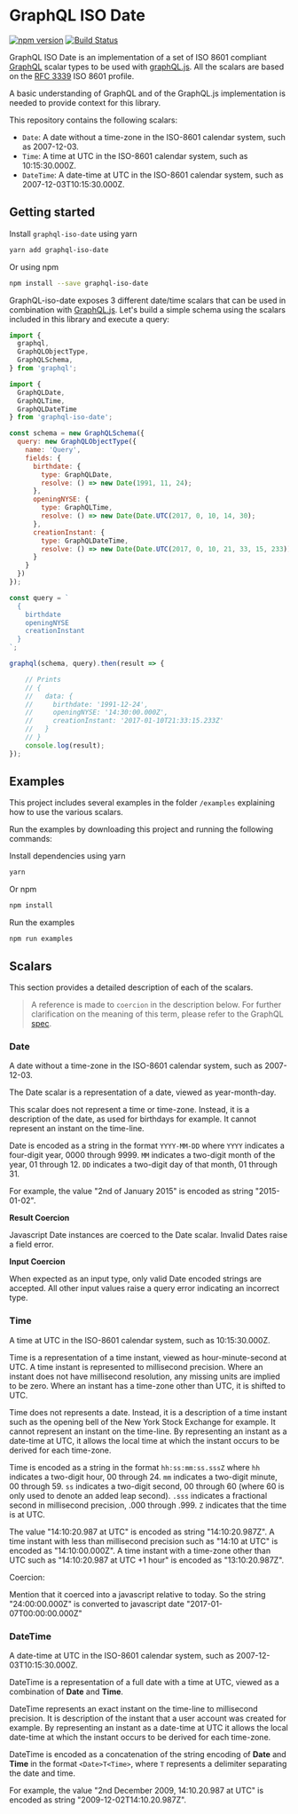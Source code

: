 # GraphQL ISO Date
[![npm version](https://badge.fury.io/js/graphql-iso-date.svg)](http://badge.fury.io/js/graphql-iso-date)
[![Build Status](https://travis-ci.org/excitement-engineer/graphql-iso-date.svg?branch=master)](https://travis-ci.org/excitement-engineer/graphql-iso-date)

GraphQL ISO Date is an implementation of a set of ISO 8601 compliant [GraphQL](https://facebook.github.io/graphql/) scalar types to be used with [graphQL.js](https://github.com/graphql/graphql-js). All the scalars are based on the [RFC 3339](https://tools.ietf.org/html/rfc3339) ISO 8601 profile.

A basic understanding of GraphQL and of the GraphQL.js implementation is needed to provide context for this library.

This repository contains the following scalars:

- `Date`: A date without a time-zone in the ISO-8601 calendar system, such as 2007-12-03.
- `Time`: A time at UTC in the ISO-8601 calendar system, such as 10:15:30.000Z.
- `DateTime`: A date-time at UTC in the ISO-8601 calendar system, such as 2007-12-03T10:15:30.000Z.

## Getting started

Install `graphql-iso-date` using yarn

```sh
yarn add graphql-iso-date
```

Or using npm

```sh
npm install --save graphql-iso-date
```

GraphQL-iso-date exposes 3 different date/time scalars that can be used in combination with [GraphQL.js](https://github.com/graphql/graphql-js). Let's build a simple schema using the scalars included in this library and execute a query:

```js
import {
  graphql,
  GraphQLObjectType,
  GraphQLSchema,
} from 'graphql';

import {
  GraphQLDate,
  GraphQLTime,
  GraphQLDateTime
} from 'graphql-iso-date';

const schema = new GraphQLSchema({
  query: new GraphQLObjectType({
    name: 'Query',
    fields: {
      birthdate: {
        type: GraphQLDate,
        resolve: () => new Date(1991, 11, 24);
      },
      openingNYSE: {
        type: GraphQLTime,
        resolve: () => new Date(Date.UTC(2017, 0, 10, 14, 30);
      },
      creationInstant: {
        type: GraphQLDateTime,
        resolve: () => new Date(Date.UTC(2017, 0, 10, 21, 33, 15, 233));
      }
    }
  })
});

const query = `
  {
    birthdate
    openingNYSE
    creationInstant
  }
`;

graphql(schema, query).then(result => {

    // Prints
    // {
    //   data: {
    //     birthdate: '1991-12-24',
    //     openingNYSE: '14:30:00.000Z',
    //     creationInstant: '2017-01-10T21:33:15.233Z'
    //   }
    // }
    console.log(result);
});
```

## Examples

This project includes several examples in the folder `/examples` explaining how to use the various scalars.

Run the examples by downloading this project and running the following commands:

Install dependencies using yarn

```sh
yarn
```

Or npm

```sh
npm install
```

Run the examples

```
npm run examples
```

## Scalars

This section provides a detailed description of each of the scalars.

 > A reference is made to `coercion` in the description below. For further clarification on the meaning of this term, please refer to the GraphQL [spec](http://facebook.github.io/graphql/#sec-Scalars).

### Date

A date without a time-zone in the ISO-8601 calendar system, such as 2007-12-03.

The Date scalar is a representation of a date, viewed as year-month-day.

This scalar does not represent a time or time-zone. Instead, it is a description of the date, as used for birthdays for example. It cannot represent an instant on the time-line.

Date is encoded as a string in the format `YYYY-MM-DD` where `YYYY` indicates a four-digit year, 0000 through 9999. `MM` indicates a two-digit month of the year, 01 through 12. `DD` indicates a two-digit day of that month, 01 through 31.

For example, the value "2nd of January 2015" is encoded as string "2015-01-02".

**Result Coercion**

Javascript Date instances are coerced to the Date scalar. Invalid Dates raise a field error.

**Input Coercion**

When expected as an input type, only valid Date encoded strings are accepted. All other input values raise a query error indicating an incorrect type.


### Time

A time at UTC in the ISO-8601 calendar system, such as 10:15:30.000Z.

Time is a representation of a time instant, viewed as hour-minute-second at UTC. A time instant is represented to millisecond precision. Where an instant does not have millisecond resolution, any missing units are implied to be zero. Where an instant has a time-zone other than UTC, it is shifted to UTC.

Time does not represents a date. Instead, it is a description of a time instant such as the opening bell of the New York Stock Exchange for example. It cannot represent an instant on the time-line. By representing an instant as a date-time at UTC, it allows the local time at which the instant occurs to be derived for each time-zone.

Time is encoded as a string in the format `hh:ss:mm:ss.sssZ` where `hh` indicates a two-digit hour, 00 through 24. `mm` indicates a two-digit minute, 00 through 59. `ss` indicates a two-digit second, 00 through 60 (where 60 is only used to denote an added leap second). `.sss` indicates a fractional second in millisecond precision, .000 through .999. `Z` indicates that the time is at UTC.

The value "14:10:20.987 at UTC" is encoded as string "14:10:20.987Z". A time instant with less than millisecond precision such as "14:10 at UTC" is encoded as "14:10:00.000Z". A time instant with a time-zone other than UTC such as "14:10:20.987 at UTC +1 hour" is encoded as "13:10:20.987Z".

Coercion:

Mention that it coerced into a javascript relative to today. So the string "24:00:00.000Z" is converted to javascript date "2017-01-07T00:00:00.000Z"

### DateTime

A date-time at UTC in the ISO-8601 calendar system, such as 2007-12-03T10:15:30.000Z.

DateTime is a representation of a full date with a time at UTC, viewed as a combination of **Date** and **Time**.

DateTime represents an exact instant on the time-line to millisecond precision. It is description of the instant that a user account was created for example. By representing an instant as a date-time at UTC it allows the local date-time at which the instant occurs to be derived for each time-zone.

DateTime is encoded as a concatenation of the string encoding of **Date** and **Time** in the format `<Date>T<Time>`, where `T` represents a delimiter separating the date and time.

For example, the value "2nd December 2009, 14:10.20.987 at UTC" is encoded as string "2009-12-02T14:10.20.987Z".
